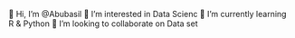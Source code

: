 👋 Hi, I’m @Abubasil
👀 I’m interested in Data Scienc
🌱 I’m currently learning R & Python
💞️ I’m looking to collaborate on Data set
